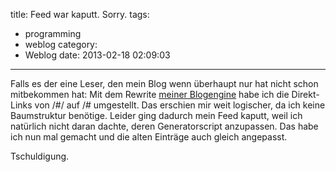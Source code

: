 title: Feed war kaputt. Sorry.
tags:
  - programming
  - weblog
category:
  - Weblog
date: 2013-02-18 02:09:03
---

Falls es der eine Leser, den mein Blog wenn überhaupt nur hat nicht schon mitbekommen hat: Mit dem Rewrite [meiner Blogengine](https://github.com/nkoehring/SWS-Log) habe ich die Direkt-Links von /#/<id> auf /#<id> umgestellt. Das erschien mir weit logischer, da ich keine Baumstruktur benötige. Leider ging dadurch mein Feed kaputt, weil ich natürlich nicht daran dachte, deren Generatorscript anzupassen. Das habe ich nun mal gemacht und die alten Einträge auch gleich angepasst.

Tschuldigung.
